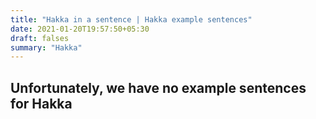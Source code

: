 ```yaml
---
title: "Hakka in a sentence | Hakka example sentences"
date: 2021-01-20T19:57:50+05:30
draft: falses
summary: "Hakka"
---
```

## Unfortunately, we have no example sentences for Hakka                 
